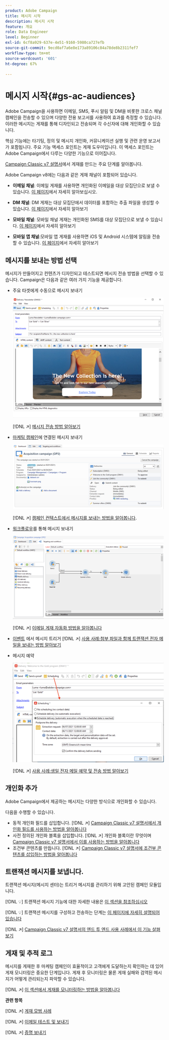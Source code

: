 ```yaml
---
product: Adobe Campaign
title: 메시지 시작
description: 메시지 시작
feature: 개요
role: Data Engineer
level: Beginner
exl-id: 6cf8a929-637e-4e51-9160-5980ca727efb
source-git-commit: 9ecd0af7a6e8e173a89106c84a78de8b2311fef7
workflow-type: tm+mt
source-wordcount: '601'
ht-degree: 67%

---
```


# 메시지 시작{#gs-ac-audiences}

Adobe Campaign을 사용하면 이메일, SMS, 푸시 알림 및 DM을 비롯한 크로스 채널 캠페인을 전송할 수 있으며 다양한 전용 보고서를 사용하여 효과를 측정할 수 있습니다. 이러한 메시지는 게재를 통해 디자인되고 전송되며 각 수신자에 대해 개인화할 수 있습니다.

핵심 기능에는 타기팅, 정의 및 메시지 개인화, 커뮤니케이션 실행 및 관련 운영 보고서가 포함됩니다. 주요 기능 액세스 포인트는 게재 도우미입니다. 이 액세스 포인트는 Adobe Campaign에서 다루는 다양한 기능으로 이어집니다.

[Campaign Classic v7 설명서](https://experienceleague.adobe.com/docs/campaign-classic/using/sending-messages/key-steps-when-creating-a-delivery/steps-about-delivery-creation-steps.html?lang=ko)에서 게재를 만드는 주요 단계를 알아봅니다.

Adobe Campaign v8에는 다음과 같은 게재 채널이 포함되어 있습니다.

* **이메일 채널**: 이메일 게재를 사용하면 개인화된 이메일을 대상 모집단으로 보낼 수 있습니다. [이 페이지](../send/email.md)에서 자세히 알아보십시오.

* **DM 채널**: DM 게재는 대상 모집단에서 데이터를 포함하는 추출 파일을 생성할 수 있습니다.  [이 페이지](../send/direct-mail.md)에서 자세히 알아보기

* **모바일 채널**: 모바일 채널 게재는 개인화된 SMS를 대상 모집단으로 보낼 수 있습니다.  [이 페이지](../send/sms.md)에서 자세히 알아보기

* **모바일 앱 채널**:모바일 앱 게재를 사용하면 iOS 및 Android 시스템에 알림을 전송할 수 있습니다.  [이 페이지](../send/push.md)에서 자세히 알아보기

<!--
* **LINE channel**: LINE deliveries let you send messages on LINE, an instant messaging application available on all smartphones. Learn more in [this page](../send/line.md)
-->

## 메시지를 보내는 방법 선택

메시지가 만들어지고 컨텐츠가 디자인되고 테스트되면 메시지 전송 방법을 선택할 수 있습니다. Campaign은 다음과 같은 여러 가지 기능을 제공합니다.

* 주요 타겟에게 수동으로 메시지 보내기

   ![](assets/send-email.png)

   [!DNL :arrow_upper_right:] [메시지 전송 방법 알아보기](https://experienceleague.adobe.com/docs/campaign-classic/using/sending-messages/sending-emails/sending-an-email/sending-messages.html?lang=ko)
* [마케팅 캠페인](campaigns.md)에 연결된 메시지 보내기

   ![](assets/deliveries-in-a-campaign.png)

   [!DNL :arrow_upper_right:] [캠페인 컨텍스트에서 메시지를 보내는 방법을 알아봅니다](https://experienceleague.adobe.com/docs/campaign-classic/using/orchestrating-campaigns/orchestrate-campaigns/marketing-campaign-deliveries.html?lang=ko).
* [워크플로우](../config/workflows.md)를 통해 메시지 보내기

   ![](assets/send-in-a-wf.png)

   [!DNL :arrow_upper_right:] [이메일 게재 자동화 방법을 알아봅니다](https://experienceleague.adobe.com/docs/campaign-classic/using/automating-with-workflows/action-activities/delivery.html?lang=ko)
* [이벤트](../send/transactional.md) 에서 메시지 트리거
   [!DNL :arrow_upper_right:] [사용 사례:첨부 파일과 함께 트랜잭션 전자 메일을 보내는 방법 알아보기](https://experienceleague.adobe.com/docs/campaign-classic/using/transactional-messaging/use-case/transactional-email-with-attachments.html?lang=ko)
* 메시지 예약

   ![](assets/schedule-send.png)

   [!DNL :arrow_upper_right:] [사용 사례:생일 전자 메일 예약 및 전송 방법 알아보기](https://experienceleague.adobe.com/docs/campaign-classic/using/automating-with-workflows/use-cases/deliveries/sending-a-birthday-email.html?lang=ko)


## 개인화 추가

Adobe Campaign에서 제공하는 메시지는 다양한 방식으로 개인화할 수 있습니다.

다음을 수행할 수 있습니다.

* 동적 개인화 필드를 삽입합니다.
   [!DNL :arrow_upper_right:]  [Campaign Classic v7 설명서에서 개인화 필드를 사용하는 방법을 알아봅니다](https://experienceleague.adobe.com/docs/campaign-classic/using/sending-messages/personalizing-deliveries/personalization-fields.html?lang=ko)
* 사전 정의된 개인화 블록을 삽입합니다.
   [!DNL :arrow_upper_right:] 개인화 블록이란 무엇이며  [Campaign Classic v7 설명서에서 이를 사용하는 방법을 알아봅니다](https://experienceleague.adobe.com/docs/campaign-classic/using/sending-messages/personalizing-deliveries/personalization-blocks.html?lang=ko)
* 조건부 콘텐츠를 만듭니다.
   [!DNL :arrow_upper_right:]  [Campaign Classic v7 설명서에 조건부 콘텐츠를 삽입하는 방법을 알아봅니다](https://experienceleague.adobe.com/docs/campaign-classic/using/sending-messages/personalizing-deliveries/conditional-content.html?lang=ko)

## 트랜잭션 메시지를 보냅니다.

트랜잭션 메시지(메시지 센터)는 트리거 메시지를 관리하기 위해 고안된 캠페인 모듈입니다.

[!DNL :bulb:] 트랜잭션 메시지 기능에 대한 자세한 내용은  [이 섹션을 참조하십시오](../dev/architecture.md#transac-msg-archi)

[!DNL :bulb:] 트랜잭션 메시지를 구성하고 전송하는 단계는  [이 페이지에 자세히 설명되어 있습니다](../send/transactional.md)

[!DNL :arrow_upper_right:]  [Campaign Classic v7 설명서의 엔드 투 엔드 사용 사례에서 이 기능 살펴보기](https://experienceleague.adobe.com/docs/campaign-classic/using/transactional-messaging/use-case/transactional-email-with-attachments.html?lang=ko#transactional-messaging)

## 게재 및 추적 로그

메시지를 게재한 후 마케팅 캠페인이 효율적이고 고객에게 도달하는지 확인하는 데 있어 게재 모니터링은 중요한 단계입니다. 게재 후 모니터링은 물론 게재 실패와 검역된 메시지가 어떻게 관리되는지 파악할 수 있습니다.

[!DNL :arrow_upper_right:] [이 섹션에서 게재를 모니터링하는 방법을 알아봅니다](https://experienceleague.adobe.com/docs/campaign-classic/using/sending-messages/monitoring-deliveries/about-delivery-monitoring.html?lang=ko#sending-messages)


**관련 항목**

[!DNL :arrow_upper_right:]  [게재 모범 사례](https://experienceleague.adobe.com/docs/campaign-classic/using/sending-messages/key-steps-when-creating-a-delivery/delivery-bestpractices/delivery-best-practices.html?lang=ko)

[!DNL :arrow_upper_right:]  [이메일 테스트 및 보내기](https://experienceleague.adobe.com/docs/campaign-classic/using/sending-messages/sending-emails/sending-an-email/sending-messages.html)

[!DNL :arrow_upper_right:]  [증명 보내기](https://experienceleague.adobe.com/docs/campaign-classic/using/sending-messages/key-steps-when-creating-a-delivery/steps-validating-the-delivery.html?lang=ko)
